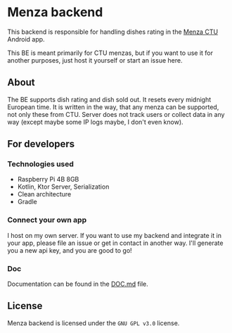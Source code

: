 # Menza backend

This backend is responsible for handling dishes rating in
the [Menza CTU](https://github.com/Lastaapps/menza) Android app.

This BE is meant primarily for CTU menzas, but if you want to use it
for another purposes, just host it yourself or start an issue here.

## About

The BE supports dish rating and dish sold out.
It resets every midnight European time.
It is written in the way, that any menza can be supported,
not only these from CTU.
Server does not track users or collect data in any way
(except maybe some IP logs maybe, I don't even know).

## For developers
### Technologies used
- Raspberry Pi 4B 8GB
- Kotlin, Ktor Server, Serialization
- Clean architecture
- Gradle

### Connect your own app
I host on my own server. If you want to use my backend
and integrate it in your app, please file an issue or 
get in contact in another way. I'll generate you 
a new api key, and you are good to go!

### Doc
Documentation can be found in the [DOC.md](DOC.md) file.

## License

Menza backend is licensed under the `GNU GPL v3.0` license.
